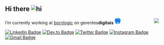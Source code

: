 ## Hi there  <img src="https://user-images.githubusercontent.com/1303154/88677602-1635ba80-d120-11ea-84d8-d263ba5fc3c0.gif" width="24px" alt="hi">

<img src="./hogtocat" align="right" height="200" />

I’m currently working at [bornlogic](https://www.bornlogic.com) on gerentes**digitais** <img alt="gerentesdigitais" width="20" src="./logo_gd.png">

[![Linkedin Badge](https://img.shields.io/badge/-netohog-blue?style=flat-square&logo=Linkedin&logoColor=white&link=www.linkedin.com/in/netohog)](https://www.linkedin.com/in/jayraj-roshan/)
[![Dev.to Badge](https://img.shields.io/badge/-netohog-353940?style=flat-square&logo=dev.to&logoColor=white&link=https://dev.to/netohog)](https://dev.to/netohog)
[![Twitter Badge](https://img.shields.io/badge/-netohog-00acee?style=flat-square&logo=Twitter&logoColor=white)](https://twitter.com/intent/follow?screen_name=netohog "Follow on Twitter")
[![Instagram Badge](https://img.shields.io/badge/-netohog-d826b2?style=flat-square&logo=Instagram&logoColor=white&link=https://www.instagram.com/netohog/)](https://www.instagram.com/roshanjayraj/)
[![Gmail Badge](https://img.shields.io/badge/-neto@bornlogic.com-d14836?style=flat-square&logo=Gmail&logoColor=white&link=mailto:mail@jayraj.co.in)](mailto:neto@bornlogic.com)
